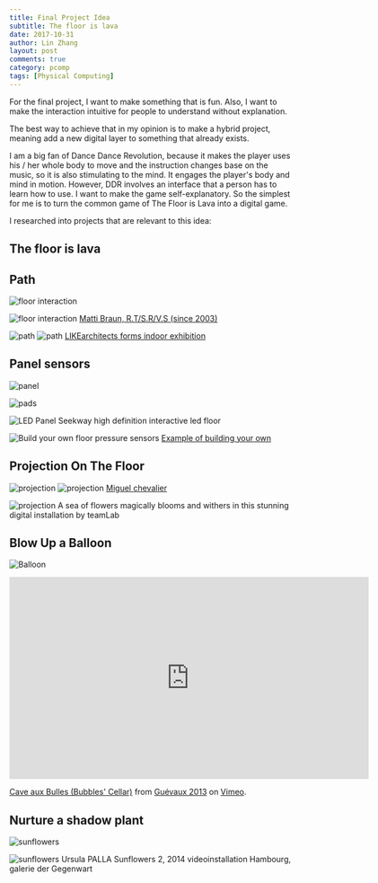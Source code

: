 ```yaml
---
title: Final Project Idea
subtitle: The floor is lava
date: 2017-10-31
author: Lin Zhang
layout: post
comments: true
category: pcomp
tags: [Physical Computing]
---
```


For the final project, I want to make something that is fun. Also, I want to make the interaction intuitive for people to understand without explanation.

The best way to achieve that in my opinion is to make a hybrid project, meaning add a new digital layer to something that already exists.

I am a big fan of Dance Dance Revolution, because it makes the player uses his / her whole body to move and the instruction changes base on the music, so it is also stimulating to the mind. It engages the player's body and mind in motion. However, DDR involves an interface that a person has to learn how to use. I want to make the game self-explanatory. So the simplest for me is to turn the common game of The Floor is Lava into a digital game.

I researched into projects that are relevant to this idea:
## The floor is lava

## Path
![floor interaction](https://i.pinimg.com/564x/58/f2/8e/58f28ed508166acfc2acaad24526587a.jpg)

![floor interaction](https://i.pinimg.com/564x/4f/f0/55/4ff0555ab0a02909cff198ebc4bc581d.jpg)
[Matti Braun, R.T/S.R/V.S (since 2003)]()

![path](https://www.designboom.com/wp-content/uploads/2015/02/wonderWALL-by-LIKEarchitects-lisbon-colombo-shopping-mall-designboom-05.jpg)
![path](https://www.designboom.com/wp-content/uploads/2015/02/wonderWALL-by-LIKEarchitects-lisbon-colombo-shopping-mall-designboom-06.jpg)
[LIKEarchitects forms indoor exhibition](https://www.designboom.com/architecture/likearchitects-wonderwall-lisbon-colombo-shopping-mall-02-09-2015/)

## Panel sensors
![panel](https://i.pinimg.com/564x/a0/fc/dd/a0fcdd49a72d629cbda845457b8da9db.jpg)

![pads](https://i.pinimg.com/564x/b8/2d/be/b82dbe968f38bbbd54bb3ed7eed6e5e3.jpg)

![LED Panel](https://i.pinimg.com/564x/ed/28/b0/ed28b091328fa08a941823c8a15599b7.jpg)
Seekway high definition interactive led floor

![Build your own floor pressure sensors](http://sean.voisen.org/images/ccm_activefloor3.jpg)
[Example of building your own](http://sean.voisen.org/blog/2013/08/designing-pressure-sensitive-floor/)

## Projection On The Floor

![projection](https://i.pinimg.com/564x/e2/78/80/e27880bbb5136f4f1bd83821bb9f8f8f.jpg)
![projection](https://i.pinimg.com/564x/60/ae/cd/60aecd13ec19c9ac6ddc81579280e864.jpg)
[Miguel chevalier](http://www.designboom.com/art/miguel-chevalier-onde-pixel-unicredit-pavilion-milan-italy-08-01-2016/)

![projection](https://i.pinimg.com/564x/84/47/86/844786cfb84ee1434499e56e667c1acc.jpg)
A sea of flowers magically blooms and withers in this stunning digital installation by teamLab


## Blow Up a Balloon

![Balloon](http://www.simple-style.com/wp-content/uploads/2010/03/hans_hemmert_.jpg)

<iframe src="https://player.vimeo.com/video/72070576" width="640" height="360" frameborder="0" webkitallowfullscreen mozallowfullscreen allowfullscreen></iframe>
<p><a href="https://vimeo.com/72070576">Cave aux Bulles (Bubbles&#039; Cellar)</a> from <a href="https://vimeo.com/guevaux2013">Gu&eacute;vaux 2013</a> on <a href="https://vimeo.com">Vimeo</a>.</p>


## Nurture a shadow plant

![sunflowers](https://i.pinimg.com/564x/e7/b8/2e/e7b82e10d69e5c1a84933d3af986a92a.jpg)

![sunflowers](https://i.pinimg.com/564x/05/db/dc/05dbdcefad6f83af43a605f61191d01a.jpg)
Ursula PALLA Sunflowers 2, 2014 videoinstallation Hambourg, galerie der Gegenwart
